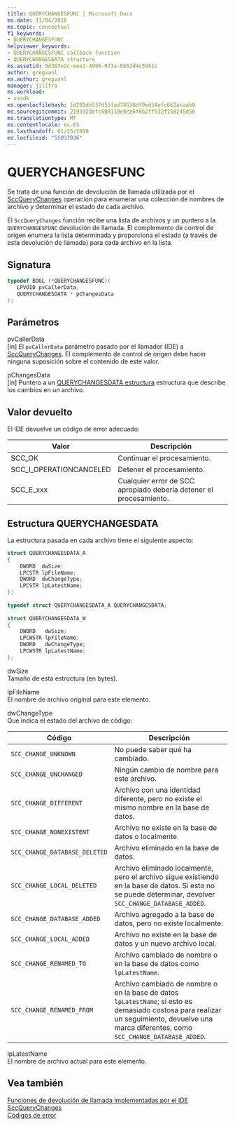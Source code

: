 ```yaml
---
title: QUERYCHANGESFUNC | Microsoft Docs
ms.date: 11/04/2016
ms.topic: conceptual
f1_keywords:
- QUERYCHANGESFUNC
helpviewer_keywords:
- QUERYCHANGESFUNC callback function
- QUERYCHANGESDATA structure
ms.assetid: 9d383e2c-eee1-4996-973a-0652d4c5951c
author: gregvanl
ms.author: gregvanl
manager: jillfra
ms.workload:
- vssdk
ms.openlocfilehash: 1d281de537d55fad74538df9ed34efc662acaab0
ms.sourcegitcommit: 2193323efc608118e0ce6f6b2ff532f158245d56
ms.translationtype: MT
ms.contentlocale: es-ES
ms.lasthandoff: 01/25/2019
ms.locfileid: "55037036"
---
```

# <a name="querychangesfunc"></a>QUERYCHANGESFUNC
Se trata de una función de devolución de llamada utilizada por el [SccQueryChanges](../extensibility/sccquerychanges-function.md) operación para enumerar una colección de nombres de archivo y determinar el estado de cada archivo.  
  
 El `SccQueryChanges` función recibe una lista de archivos y un puntero a la `QUERYCHANGESFUNC` devolución de llamada. El complemento de control de origen enumera la lista determinada y proporciona el estado (a través de esta devolución de llamada) para cada archivo en la lista.  
  
## <a name="signature"></a>Signatura  
  
```cpp  
typedef BOOL (*QUERYCHANGESFUNC)(  
   LPVOID pvCallerData,  
   QUERYCHANGESDATA * pChangesData  
);  
```  
  
## <a name="parameters"></a>Parámetros  
 pvCallerData  
 [in] El `pvCallerData` parámetro pasado por el llamador (IDE) a [SccQueryChanges](../extensibility/sccquerychanges-function.md). El complemento de control de origen debe hacer ninguna suposición sobre el contenido de este valor.  
  
 pChangesData  
 [in] Puntero a un [QUERYCHANGESDATA estructura](#LinkQUERYCHANGESDATA) estructura que describe los cambios en un archivo.  
  
## <a name="return-value"></a>Valor devuelto  
 El IDE devuelve un código de error adecuado:  
  
|Valor|Descripción|  
|-----------|-----------------|  
|SCC_OK|Continuar el procesamiento.|  
|SCC_I_OPERATIONCANCELED|Detener el procesamiento.|  
|SCC_E_xxx|Cualquier error de SCC apropiado debería detener el procesamiento.|  
  
##  <a name="LinkQUERYCHANGESDATA"></a> Estructura QUERYCHANGESDATA  
 La estructura pasada en cada archivo tiene el siguiente aspecto:  
  
```cpp  
struct QUERYCHANGESDATA_A  
{  
    DWORD  dwSize;  
    LPCSTR lpFileName;  
    DWORD  dwChangeType;  
    LPCSTR lpLatestName;  
};  
  
typedef struct QUERYCHANGESDATA_A QUERYCHANGESDATA;  
  
struct QUERYCHANGESDATA_W  
{  
    DWORD   dwSize;  
    LPCWSTR lpFileName;  
    DWORD   dwChangeType;  
    LPCWSTR lpLatestName;  
};  
```  
  
 dwSize  
 Tamaño de esta estructura (en bytes).  
  
 lpFileName  
 El nombre de archivo original para este elemento.  
  
 dwChangeType  
 Que indica el estado del archivo de código:  
  
|Código|Descripción|  
|----------|-----------------|  
|`SCC_CHANGE_UNKNOWN`|No puede saber qué ha cambiado.|  
|`SCC_CHANGE_UNCHANGED`|Ningún cambio de nombre para este archivo.|  
|`SCC_CHANGE_DIFFERENT`|Archivo con una identidad diferente, pero no existe el mismo nombre en la base de datos.|  
|`SCC_CHANGE_NONEXISTENT`|Archivo no existe en la base de datos o localmente.|  
|`SCC_CHANGE_DATABASE_DELETED`|Archivo eliminado en la base de datos.|  
|`SCC_CHANGE_LOCAL_DELETED`|Archivo eliminado localmente, pero el archivo sigue existiendo en la base de datos. Si esto no se puede determinar, devolver `SCC_CHANGE_DATABASE_ADDED`.|  
|`SCC_CHANGE_DATABASE_ADDED`|Archivo agregado a la base de datos, pero no existe localmente.|  
|`SCC_CHANGE_LOCAL_ADDED`|Archivo no existe en la base de datos y un nuevo archivo local.|  
|`SCC_CHANGE_RENAMED_TO`|Archivo cambiado de nombre o en la base de datos como `lpLatestName`.|  
|`SCC_CHANGE_RENAMED_FROM`|Archivo cambiado de nombre o en la base de datos `lpLatestName`; si esto es demasiado costosa para realizar un seguimiento, devuelve una marca diferentes, como `SCC_CHANGE_DATABASE_ADDED`.|  
  
 lpLatestName  
 El nombre de archivo actual para este elemento.  
  
## <a name="see-also"></a>Vea también  
 [Funciones de devolución de llamada implementadas por el IDE](../extensibility/callback-functions-implemented-by-the-ide.md)   
 [SccQueryChanges](../extensibility/sccquerychanges-function.md)   
 [Códigos de error](../extensibility/error-codes.md)